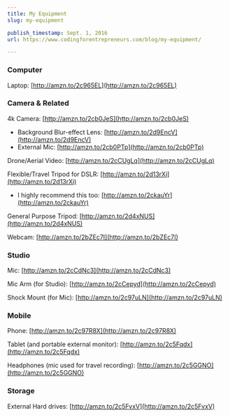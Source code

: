 ```yaml
---
title: My Equipment
slug: my-equipment

publish_timestamp: Sept. 1, 2016
url: https://www.codingforentrepreneurs.com/blog/my-equipment/

---
```


### Computer

Laptop: [http://amzn.to/2c965EL](http://amzn.to/2c965EL)

### Camera & Related

4k Camera: [http://amzn.to/2cb0JeS](http://amzn.to/2cb0JeS)
- Background Blur-effect Lens: [http://amzn.to/2d9EncV](http://amzn.to/2d9EncV)
- External Mic: [http://amzn.to/2cb0PTp](http://amzn.to/2cb0PTp)

Drone/Aerial Video: [http://amzn.to/2cCUgLq](http://amzn.to/2cCUgLq)

Flexible/Travel Tripod for DSLR: [http://amzn.to/2d13rXi](http://amzn.to/2d13rXi)
- I highly recommend this too: [http://amzn.to/2ckauYr](http://amzn.to/2ckauYr)

General Purpose Tripod: [http://amzn.to/2d4xNUS](http://amzn.to/2d4xNUS)

Webcam: [http://amzn.to/2bZEc7I](http://amzn.to/2bZEc7I)

### Studio

Mic: [http://amzn.to/2cCdNc3](http://amzn.to/2cCdNc3)

Mic Arm (for Studio):  [http://amzn.to/2cCepyd](http://amzn.to/2cCepyd)

Shock Mount (for Mic): [http://amzn.to/2c97uLN](http://amzn.to/2c97uLN)

### Mobile

Phone: [http://amzn.to/2c97R8X](http://amzn.to/2c97R8X)

Tablet (and portable external monitor): [http://amzn.to/2c5Fqdx](http://amzn.to/2c5Fqdx)

Headphones (mic used for travel recording): [http://amzn.to/2c5GGNO](http://amzn.to/2c5GGNO)

### Storage

External Hard drives: [http://amzn.to/2c5FvxV](http://amzn.to/2c5FvxV)